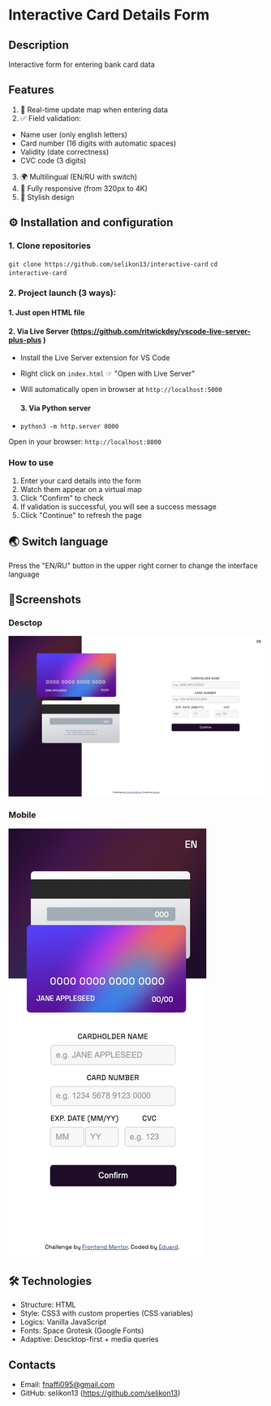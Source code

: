# **Interactive Card Details Form**

## **Description**

Interactive form for entering bank card data

## **Features**

1. 🔄 Real-time update map when entering data
2. ✅ Field validation:
 - Name user (only english letters)
 - Card number (16 digits with automatic spaces)
 - Validity (date correctness)
 - CVC code (3 digits)
3. 🌍 Multilingual (EN/RU with switch)
4. 📱 Fully responsive (from 320px to 4K)
5. 🎨 Stylish design

## ⚙️ **Installation and configuration**

### 1. Clone repositories

`git clone https://github.com/selikon13/interactive-card`
`cd interactive-card`

### 2. **Project launch (3 ways)**: 
   #### 1. Just open HTML file
   #### 2. Via Live Server (https://github.com/ritwickdey/vscode-live-server-plus-plus )
- Install the Live Server extension for VS Code
- Right click on `index.html` ☞ "Open with Live Server"
- Will automatically open in browser at `http://localhost:5000`
   
   #### 3. Via Python server
- `python3 -m http.server 8000`

Open in your browser: `http://localhost:8000`

### **How to use**

1. Enter your card details into the form
2. Watch them appear on a virtual map
3. Click "Confirm" to check
4. If validation is successful, you will see a success message
5. Click "Continue" to refresh the page

## 🌏 **Switch language**

Press the "EN/RU" button in the upper right corner to change the interface language

## 📸**Screenshots**

### Desctop
![descktop](images/card-form-Desktop.jpeg)

### Mobile
![mobile](images/card-form-Mobile.jpeg)

## 🛠 **Technologies**

- Structure: HTML 
- Style: CSS3 with custom properties (CSS variables)
- Logics: Vanilla JavaScript
- Fonts: Space Grotesk (Google Fonts)
- Adaptive: Descktop-first + media queries

## **Contacts**

- Email: fnaffi095@gmail.com
- GitHub: selikon13 (https://github.com/selikon13)